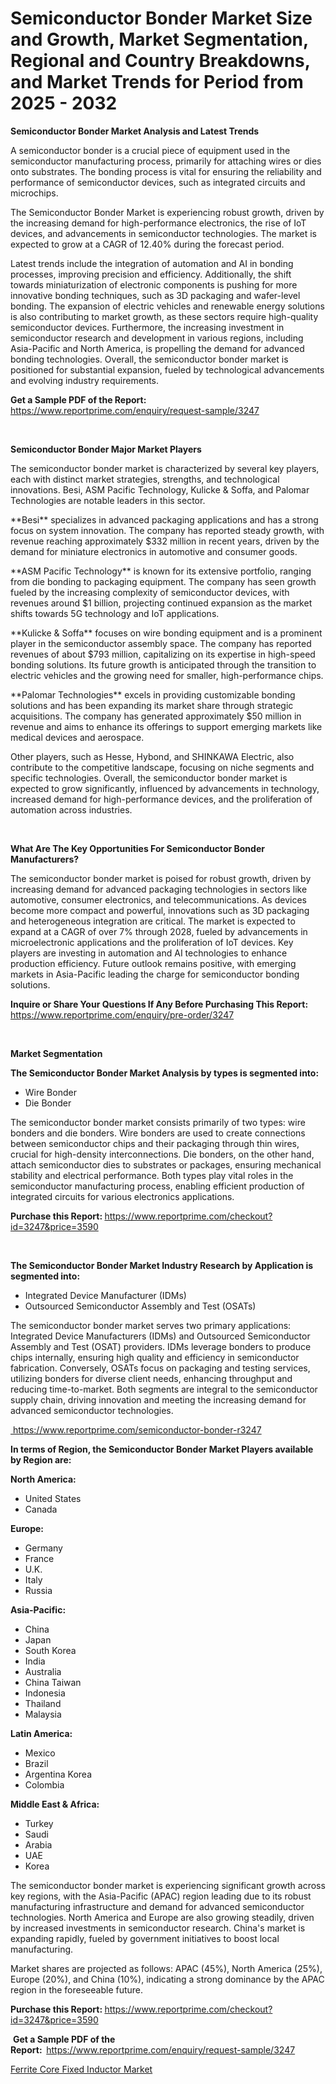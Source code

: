 <p><h1>Semiconductor Bonder Market Size and Growth, Market Segmentation, Regional and Country Breakdowns, and Market Trends for Period from 2025 -  2032</h1></p><p><strong>Semiconductor Bonder Market Analysis and Latest Trends</strong></p>
<p><p>A semiconductor bonder is a crucial piece of equipment used in the semiconductor manufacturing process, primarily for attaching wires or dies onto substrates. The bonding process is vital for ensuring the reliability and performance of semiconductor devices, such as integrated circuits and microchips. </p><p>The Semiconductor Bonder Market is experiencing robust growth, driven by the increasing demand for high-performance electronics, the rise of IoT devices, and advancements in semiconductor technologies. The market is expected to grow at a CAGR of 12.40% during the forecast period. </p><p>Latest trends include the integration of automation and AI in bonding processes, improving precision and efficiency. Additionally, the shift towards miniaturization of electronic components is pushing for more innovative bonding techniques, such as 3D packaging and wafer-level bonding. The expansion of electric vehicles and renewable energy solutions is also contributing to market growth, as these sectors require high-quality semiconductor devices. Furthermore, the increasing investment in semiconductor research and development in various regions, including Asia-Pacific and North America, is propelling the demand for advanced bonding technologies. Overall, the semiconductor bonder market is positioned for substantial expansion, fueled by technological advancements and evolving industry requirements.</p></p>
<p><strong>Get a Sample PDF of the Report:&nbsp;</strong> <a href="https://www.reportprime.com/enquiry/request-sample/3247?utm_campaign=3148&utm_medium=2&utm_source=Github&utm_content=ia&utm_term=18032025&utm_id=semiconductor-bonder">https://www.reportprime.com/enquiry/request-sample/3247</a></p>
<p>&nbsp;</p>
<p><strong>Semiconductor Bonder Major Market Players</strong></p>
<p><p>The semiconductor bonder market is characterized by several key players, each with distinct market strategies, strengths, and technological innovations. Besi, ASM Pacific Technology, Kulicke & Soffa, and Palomar Technologies are notable leaders in this sector.</p><p>**Besi** specializes in advanced packaging applications and has a strong focus on system innovation. The company has reported steady growth, with revenue reaching approximately $332 million in recent years, driven by the demand for miniature electronics in automotive and consumer goods.</p><p>**ASM Pacific Technology** is known for its extensive portfolio, ranging from die bonding to packaging equipment. The company has seen growth fueled by the increasing complexity of semiconductor devices, with revenues around $1 billion, projecting continued expansion as the market shifts towards 5G technology and IoT applications.</p><p>**Kulicke & Soffa** focuses on wire bonding equipment and is a prominent player in the semiconductor assembly space. The company has reported revenues of about $793 million, capitalizing on its expertise in high-speed bonding solutions. Its future growth is anticipated through the transition to electric vehicles and the growing need for smaller, high-performance chips.</p><p>**Palomar Technologies** excels in providing customizable bonding solutions and has been expanding its market share through strategic acquisitions. The company has generated approximately $50 million in revenue and aims to enhance its offerings to support emerging markets like medical devices and aerospace.</p><p>Other players, such as Hesse, Hybond, and SHINKAWA Electric, also contribute to the competitive landscape, focusing on niche segments and specific technologies. Overall, the semiconductor bonder market is expected to grow significantly, influenced by advancements in technology, increased demand for high-performance devices, and the proliferation of automation across industries.</p></p>
<p>&nbsp;</p>
<p><strong>What Are The Key Opportunities For Semiconductor Bonder Manufacturers?</strong></p>
<p><p>The semiconductor bonder market is poised for robust growth, driven by increasing demand for advanced packaging technologies in sectors like automotive, consumer electronics, and telecommunications. As devices become more compact and powerful, innovations such as 3D packaging and heterogeneous integration are critical. The market is expected to expand at a CAGR of over 7% through 2028, fueled by advancements in microelectronic applications and the proliferation of IoT devices. Key players are investing in automation and AI technologies to enhance production efficiency. Future outlook remains positive, with emerging markets in Asia-Pacific leading the charge for semiconductor bonding solutions.</p></p>
<p><strong>Inquire or Share Your Questions If Any Before Purchasing This Report:</strong> <a href="https://www.reportprime.com/enquiry/pre-order/3247?utm_campaign=3148&utm_medium=2&utm_source=Github&utm_content=ia&utm_term=18032025&utm_id=semiconductor-bonder">https://www.reportprime.com/enquiry/pre-order/3247</a></p>
<p>&nbsp;</p>
<p><strong>Market Segmentation</strong></p>
<p><strong>The Semiconductor Bonder Market Analysis by types is segmented into:</strong></p>
<p><ul><li>Wire Bonder</li><li>Die Bonder</li></ul></p>
<p><p>The semiconductor bonder market consists primarily of two types: wire bonders and die bonders. Wire bonders are used to create connections between semiconductor chips and their packaging through thin wires, crucial for high-density interconnections. Die bonders, on the other hand, attach semiconductor dies to substrates or packages, ensuring mechanical stability and electrical performance. Both types play vital roles in the semiconductor manufacturing process, enabling efficient production of integrated circuits for various electronics applications.</p></p>
<p><strong>Purchase this Report:&nbsp;</strong><a href="https://www.reportprime.com/checkout?id=3247&price=3590&utm_campaign=3148&utm_medium=2&utm_source=Github&utm_content=ia&utm_term=18032025&utm_id=semiconductor-bonder">https://www.reportprime.com/checkout?id=3247&price=3590</a></p>
<p>&nbsp;</p>
<p><strong>The Semiconductor Bonder Market Industry Research by Application is segmented into:</strong></p>
<p><ul><li>Integrated Device Manufacturer (IDMs)</li><li>Outsourced Semiconductor Assembly and Test (OSATs)</li></ul></p>
<p><p>The semiconductor bonder market serves two primary applications: Integrated Device Manufacturers (IDMs) and Outsourced Semiconductor Assembly and Test (OSAT) providers. IDMs leverage bonders to produce chips internally, ensuring high quality and efficiency in semiconductor fabrication. Conversely, OSATs focus on packaging and testing services, utilizing bonders for diverse client needs, enhancing throughput and reducing time-to-market. Both segments are integral to the semiconductor supply chain, driving innovation and meeting the increasing demand for advanced semiconductor technologies.</p></p>
<p><a href="https://www.reportprime.com/semiconductor-bonder-r3247?utm_campaign=3148&utm_medium=2&utm_source=Github&utm_content=ia&utm_term=18032025&utm_id=semiconductor-bonder">&nbsp;https://www.reportprime.com/semiconductor-bonder-r3247</a></p>
<p><strong>In terms of Region, the Semiconductor Bonder Market Players available by Region are:</strong></p>
<p>
    <p> <strong> North America: </strong>
        <ul>
            <li>United States</li>
            <li>Canada</li>
        </ul>
        </p> 
    <p> <strong> Europe: </strong>
        <ul>
            <li>Germany</li>
            <li>France</li>
            <li>U.K.</li>
            <li>Italy</li>
            <li>Russia</li>
        </ul>
        </p> 
    <p> <strong> Asia-Pacific: </strong>
        <ul>
            <li>China</li>
            <li>Japan</li>
            <li>South Korea</li>
            <li>India</li>
            <li>Australia</li>
            <li>China Taiwan</li>
            <li>Indonesia</li>
            <li>Thailand</li>
            <li>Malaysia</li>
        </ul>
        </p> 
    <p> <strong> Latin America: </strong>
        <ul>
            <li>Mexico</li>
            <li>Brazil</li>
            <li>Argentina Korea</li>
            <li>Colombia</li>
        </ul>
        </p> 
    <p> <strong> Middle East & Africa: </strong>
        <ul>
            <li>Turkey</li>
            <li>Saudi</li>
            <li>Arabia</li>
            <li>UAE</li>
            <li>Korea</li>
        </ul>
    </p>
    </p>
<p><p>The semiconductor bonder market is experiencing significant growth across key regions, with the Asia-Pacific (APAC) region leading due to its robust manufacturing infrastructure and demand for advanced semiconductor technologies. North America and Europe are also growing steadily, driven by increased investments in semiconductor research. China's market is expanding rapidly, fueled by government initiatives to boost local manufacturing. </p><p>Market shares are projected as follows: APAC (45%), North America (25%), Europe (20%), and China (10%), indicating a strong dominance by the APAC region in the foreseeable future.</p></p>
<p><strong>Purchase this Report: </strong><a href="https://www.reportprime.com/checkout?id=3247&price=3590&utm_campaign=3148&utm_medium=2&utm_source=Github&utm_content=ia&utm_term=18032025&utm_id=semiconductor-bonder">https://www.reportprime.com/checkout?id=3247&price=3590</a></p>
<p>&nbsp;<strong>Get a Sample PDF of the Report:&nbsp;&nbsp;</strong><a href="https://www.reportprime.com/enquiry/request-sample/3247?utm_campaign=3148&utm_medium=2&utm_source=Github&utm_content=ia&utm_term=18032025&utm_id=semiconductor-bonder">https://www.reportprime.com/enquiry/request-sample/3247</a></p>
<p><strong></strong></p>
<p><p><a href="https://github.com/hadshpinay/Market-Research-Report-List-1/blob/main/ferrite-core-fixed-inductor-market.md?utm_campaign=3148&utm_medium=2&utm_source=Github&utm_content=ia&utm_term=18032025&utm_id=semiconductor-bonder">Ferrite Core Fixed Inductor Market</a></p></p>